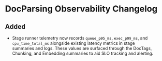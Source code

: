 # DocParsing Observability Changelog

## Added

- Stage runner telemetry now records `queue_p95_ms`, `exec_p99_ms`, and `cpu_time_total_ms`
  alongside existing latency metrics in stage summaries and logs. These values are surfaced
  through the DocTags, Chunking, and Embedding summaries to aid SLO tracking and alerting.

